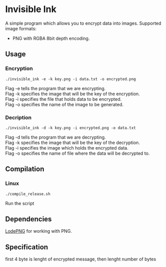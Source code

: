# Invisible Ink

A simple program which allows you to encrypt data into images.
Supported image formats:
- PNG with RGBA 8bit depth encoding.

## Usage

### Encryption

```
./invisible_ink -e -k key.png -i data.txt -o encrypted.png
```
Flag -e tells the program that we are encrypting.  
Flag -k specifies the image that will be the key of the encryption.  
Flag -i specifies the file that holds data to be encrypted.  
Flag -o specifies the name of the image to be generated.  

### Decription

```
./invisible_ink -d -k key.png -i encrypted.png -o data.txt
```
Flag -d tells the program that we are decrypting.  
Flag -k specifies the image that will be the key of the decryption.  
Flag -i specifies the image which holds the encrypted data.  
Flag -o specifies the name of file where the data will be decrypted to.  

## Compilation

### Linux

```
./compile_release.sh
```
Run the script

## Dependencies

[LodePNG](https://github.com/lvandeve/lodepng) for working with PNG.

## Specification

first 4 byte is lenght of encrypted message, then lenght number of bytes
